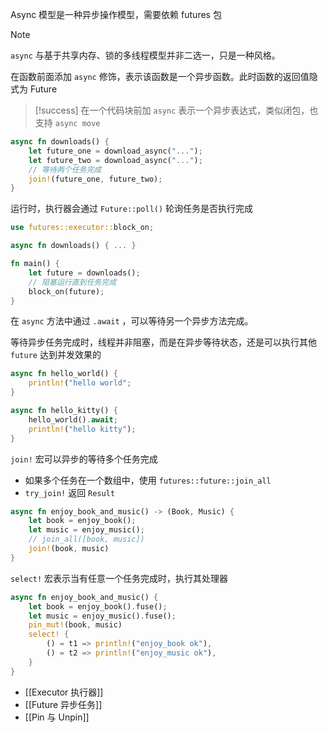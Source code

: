 Async 模型是一种异步操作模型，需要依赖 futures 包

> [!note]
> `async` 与基于共享内存、锁的多线程模型并非二选一，只是一种风格。

在函数前面添加 `async`  修饰，表示该函数是一个异步函数。此时函数的返回值隐式为 Future

> [!success]
> 在一个代码块前加 `async`  表示一个异步表达式，类似闭包，也支持 `async move` 

```rust
async fn downloads() {
    let future_one = download_async("...");
    let future_two = download_async("...");
    // 等待两个任务完成
    join!(future_one, future_two);
}
```

运行时，执行器会通过 `Future::poll()`  轮询任务是否执行完成

```rust
use futures::executor::block_on;

async fn downloads() { ... }

fn main() {
    let future = downloads();
    // 阻塞运行直到任务完成
    block_on(future);
}
```

在 `async`  方法中通过 `.await` ，可以等待另一个异步方法完成。

等待异步任务完成时，线程并非阻塞，而是在异步等待状态，还是可以执行其他 `future`  达到并发效果的

```rust
async fn hello_world() {
    println!("hello world";
}

async fn hello_kitty() {
    hello_world().await;
    println!("hello kitty");
}
```

`join!`  宏可以异步的等待多个任务完成
- 如果多个任务在一个数组中，使用 `futures::future::join_all` 
- `try_join!`  返回 `Result` 

```rust
async fn enjoy_book_and_music() -> (Book, Music) {
    let book = enjoy_book();
    let music = enjoy_music();
    // join_all([book, music])
    join!(book, music)
}
```

`select!`  宏表示当有任意一个任务完成时，执行其处理器

```rust
async fn enjoy_book_and_music() {
    let book = enjoy_book().fuse();
    let music = enjoy_music().fuse();
    pin_mut!(book, music)
    select! {
        () = t1 => println!("enjoy_book ok"),
        () = t2 => println!("enjoy_music ok"),
    }
}
```

- [[Executor 执行器]]
- [[Future 异步任务]]
- [[Pin 与 Unpin]]